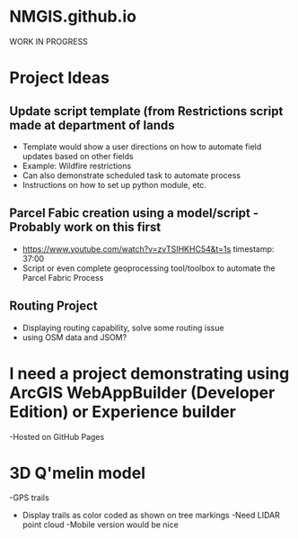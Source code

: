 # NMGIS.github.io

WORK IN PROGRESS 

# Project Ideas

## Update script template (from Restrictions script made at department of lands
- Template would show a user directions on how to automate field updates based on other fields 
- Example: Wildfire restrictions
- Can also demonstrate scheduled task to automate process
- Instructions on how to set up python module, etc.


## Parcel Fabic creation using a model/script - Probably work on this first
- https://www.youtube.com/watch?v=zvTSIHKHC54&t=1s timestamp: 37:00
- Script or even complete geoprocessing tool/toolbox to automate the Parcel Fabric Process


## Routing Project
- Displaying routing capability, solve some routing issue
- using OSM data and JSOM?

# I need a project demonstrating using ArcGIS WebAppBuilder (Developer Edition) or Experience builder
-Hosted on GitHub Pages

# 3D Q'melin model
-GPS trails
  * Display trails as color coded as shown on tree markings
-Need LIDAR point cloud
-Mobile version would be nice
